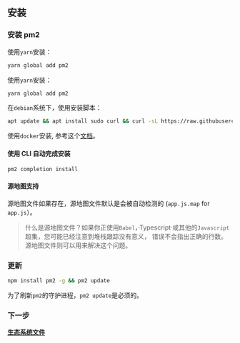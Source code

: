 ## 安装

### 安装 pm2

使用`yarn`安装：
```bash
yarn global add pm2
```

使用`yarn`安装：
```bash
yarn global add pm2
```

在`debian`系统下，使用安装脚本：
```bash
apt update && apt install sudo curl && curl -sL https://raw.githubusercontent.com/Unitech/pm2/master/packager/setup.deb.sh | sudo -E bash -
```

使用`docker`安装, 参考这个[文档](docs/docker.md)。


#### 使用 CLI 自动完成安装
```bash
pm2 completion install
```

#### 源地图支持

源地图文件如果存在，源地图文件默认是会被自动检测的 (`app.js.map` for `app.js`）。

> 什么是源地图文件？如果你正使用`Babel`，·Typescript·或其他的`Javascript`超集，您可能已经注意到堆栈跟踪没有意义，
错误不会指出正确的行数。源地图文件则可以用来解决这个问题。

### 更新
```bash
npm install pm2 -g && pm2 update
```

为了刷新`pm2`的守护进程，`pm2 update`是必须的。

### 下一步

**[生态系统文件](ecosystem_file.md)**